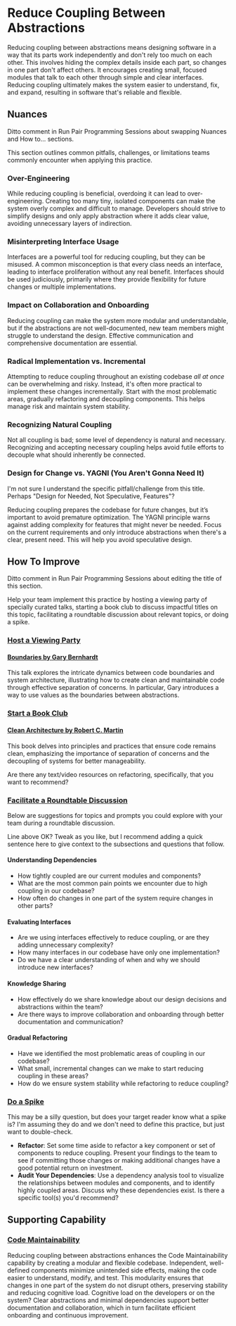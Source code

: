 # Reduce Coupling Between Abstractions

Reducing coupling between abstractions means designing software in a way that its parts work independently and don't rely too much on each other.
This involves hiding the complex details inside each part, so changes in one part don't affect others. It encourages creating small, focused modules that talk to each other through simple and clear interfaces.
Reducing coupling ultimately makes the system easier to understand, fix, and expand, resulting in software that's reliable and flexible.

## Nuances

<ed> Ditto comment in Run Pair Programming Sessions about swapping Nuances and How to... sections. </ed> 


This section outlines common pitfalls, challenges, or limitations teams commonly encounter when applying this practice.

### Over-Engineering

While reducing coupling is beneficial, overdoing it can lead to over-engineering.
Creating too many tiny, isolated components can make the system overly complex and difficult to manage.
Developers should strive to simplify designs and only apply abstraction where it adds clear value, avoiding unnecessary layers of indirection.

### Misinterpreting Interface Usage

Interfaces are a powerful tool for reducing coupling, but they can be misused.
A common misconception is that every class needs an interface, leading to interface proliferation without any real benefit.
Interfaces should be used judiciously, primarily where they provide flexibility for future changes or multiple implementations.

### Impact on Collaboration and Onboarding

Reducing coupling can make the system more modular and understandable, but if the abstractions are not well-documented, new team members might struggle to understand the design.
Effective communication and comprehensive documentation are essential.

### Radical Implementation vs. Incremental
Attempting to reduce coupling throughout an existing codebase *all at once* can be overwhelming and risky.
Instead, it's often more practical to implement these changes incrementally.
Start with the most problematic areas, gradually refactoring and decoupling components. This helps manage risk and maintain system stability.

### Recognizing Natural Coupling

Not all coupling is bad; some level of dependency is natural and necessary.
Recognizing and accepting necessary coupling helps avoid futile efforts to decouple what should inherently be connected.

### Design for Change vs. YAGNI (You Aren't Gonna Need It)
<ed> I'm not sure I understand the specific pitfall/challenge from this title. Perhaps "Design for Needed, Not Speculative, Features"? </ed>

Reducing coupling prepares the codebase for future changes, but it’s important to avoid premature optimization.
The YAGNI principle warns against adding complexity for features that might never be needed.
Focus on the current requirements and only introduce abstractions when there's a clear, present need. This will help you avoid speculative design.


## How To Improve

<ed> Ditto comment in Run Pair Programming Sessions about editing the title of this section. </ed> 

Help your team implement this practice by hosting a viewing party of specially curated talks, starting a book club to discuss impactful titles on this topic, facilitating a roundtable discussion about relevant topics, or doing a spike.

### [Host a Viewing Party](/practices/host-a-viewing-party.md)

#### [Boundaries by Gary Bernhardt](https://www.destroyallsoftware.com/talks/boundaries) 
This talk explores the intricate dynamics between code boundaries and system architecture, illustrating how to create clean and maintainable code through effective separation of concerns. In particular, Gary introduces a way to use values as the boundaries between abstractions.


### [Start a Book Club](/practices/start-a-book-club.md)

#### [Clean Architecture by Robert C. Martin](https://www.goodreads.com/book/show/18043011-clean-architecture) 
This book delves into principles and practices that ensure code remains clean, emphasizing the importance of separation of concerns and the decoupling of systems for better manageability.

<ed> Are there any text/video resources on refactoring, specifically, that you want to recommend? </ed>


### [Facilitate a Roundtable Discussion](/practices/host-a-roundtable-discussion.md)

Below are suggestions for topics and prompts you could explore with your team during a roundtable discussion. 

<ed> Line above OK? Tweak as you like, but I recommend adding a quick sentence here to give context to the subsections and questions that follow. </ed>

#### Understanding Dependencies

* How tightly coupled are our current modules and components?
* What are the most common pain points we encounter due to high coupling in our codebase?
* How often do changes in one part of the system require changes in other parts?

#### Evaluating Interfaces

* Are we using interfaces effectively to reduce coupling, or are they adding unnecessary complexity?
* How many interfaces in our codebase have only one implementation?
* Do we have a clear understanding of when and why we should introduce new interfaces?

#### Knowledge Sharing

* How effectively do we share knowledge about our design decisions and abstractions within the team?
* Are there ways to improve collaboration and onboarding through better documentation and communication?

#### Gradual Refactoring

* Have we identified the most problematic areas of coupling in our codebase?
* What small, incremental changes can we make to start reducing coupling in these areas?
* How do we ensure system stability while refactoring to reduce coupling?


### [Do a Spike](/practices/do-a-spike.md)

<ed> This may be a silly question, but does your target reader know what a spike is? I'm assuming they do and we don't need to define this practice, but just want to double-check. </ed>


- **Refactor**: Set some time aside to refactor a key component or set of components to reduce coupling. Present your findings to the team to see if committing those changes or making additional changes have a good potential return on investment.
- **Audit Your Dependencies**: Use a dependency analysis tool to visualize the relationships between modules and components, and to identify highly coupled areas. Discuss why these dependencies exist. <ed> Is there a specific tool(s) you'd recommend? </ed>


## Supporting Capability

### [Code Maintainability](/capabilities/code-maintainability.md)

Reducing coupling between abstractions enhances the Code Maintainability capability by creating a modular and flexible codebase.
Independent, well-defined components minimize unintended side effects, making the code easier to understand, modify, and test.
This modularity ensures that changes in one part of the system do not disrupt others, preserving stability and reducing cognitive load. <ed> Cognitive load on the developers or on the system? </ed> 
Clear abstractions and minimal dependencies support better documentation and collaboration, which in turn facilitate efficient onboarding and continuous improvement.


